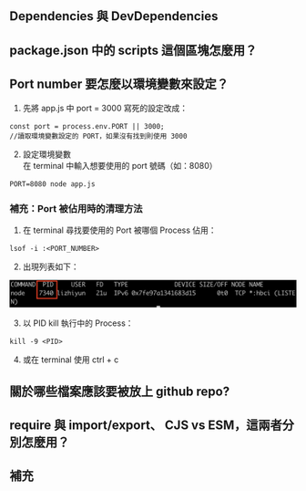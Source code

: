 ## Dependencies 與 DevDependencies
## package.json 中的 scripts 這個區塊怎麼用？
## Port number 要怎麼以環境變數來設定？      

1. 先將 app.js 中 port = 3000 寫死的設定改成：     
```
const port = process.env.PORT || 3000;
//讀取環境變數設定的 PORT，如果沒有找到則使用 3000
```      

2. 設定環境變數          
在 terminal 中輸入想要使用的 port 號碼（如：8080）     
```  
PORT=8080 node app.js
```     

### 補充：Port 被佔用時的清理方法      
1. 在 terminal 尋找要使用的 Port 被哪個 Process 佔用：   
```      
lsof -i :<PORT_NUMBER>
```   

2. 出現列表如下：      

![佔用 Port 的 Process](../../assets/express/img/localhostScreenShot.png)       

3. 以 PID kill 執行中的 Process：            
``` 
kill -9 <PID>
```    

4. 或在 terminal 使用 ctrl + c           


## 關於哪些檔案應該要被放上 github repo?
## require 與 import/export、 CJS vs ESM，這兩者分別怎麼用？
## 補充
